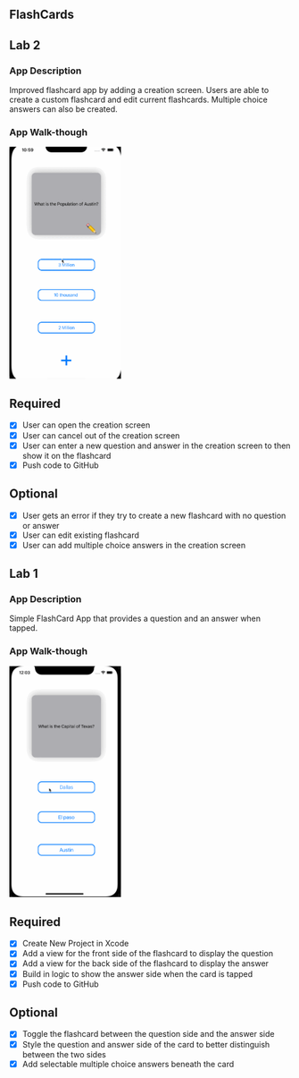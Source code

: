 ## FlashCards
## Lab 2

### App Description
Improved flashcard app by adding a creation screen. Users are able to create a custom flashcard and edit current flashcards. Multiple choice answers can also be created. 

### App Walk-though

<img src= "https://github.com/Benjaminc575/FlashCards/blob/main/Lab2Gif.gif?raw=true" width=200><br>


## Required
- [x] User can open the creation screen
- [x] User can cancel out of the creation screen
- [x] User can enter a new question and answer in the creation screen to then show it on the flashcard
- [x] Push code to GitHub
## Optional
- [x] User gets an error if they try to create a new flashcard with no question or answer
- [x] User can edit existing flashcard
- [x] User can add multiple choice answers in the creation screen

## Lab 1

### App Description
Simple FlashCard App that provides a question and an answer when tapped. 

### App Walk-though

<img src= "https://github.com/Benjaminc575/FlashCards/blob/main/GifRec2.gif?raw=true" width=200><br>



## Required
- [x] Create New Project in Xcode
- [x] Add a view for the front side of the flashcard to display the question
- [x] Add a view for the back side of the flashcard to display the answer
- [x] Build in logic to show the answer side when the card is tapped
- [x] Push code to GitHub
## Optional
- [x] Toggle the flashcard between the question side and the answer side
- [x] Style the question and answer side of the card to better distinguish between the two sides
- [x] Add selectable multiple choice answers beneath the card
